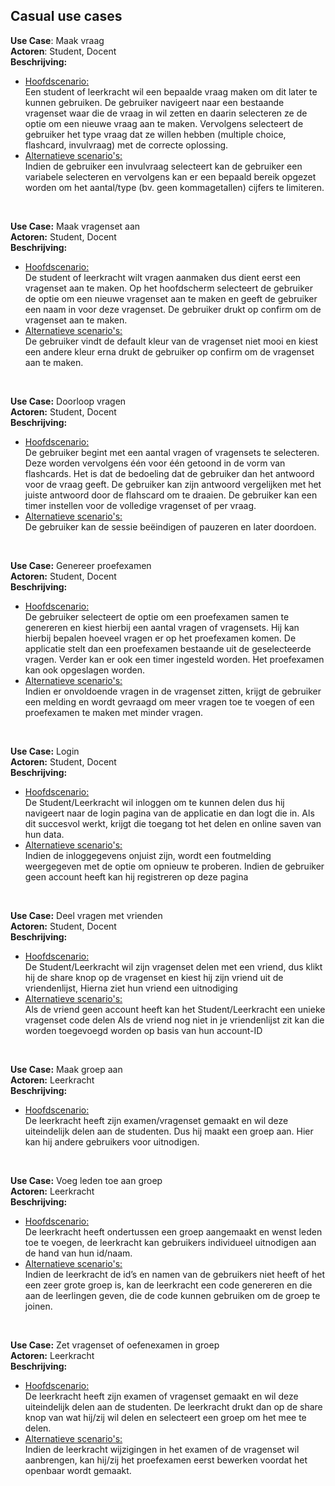 ## Casual use cases
**Use Case**: Maak vraag <br>
**Actoren**: Student, Docent<br>
**Beschrijving:**
* <u>Hoofdscenario:</u><br>
Een student of leerkracht wil een bepaalde vraag maken om dit later te kunnen gebruiken. De gebruiker navigeert naar een bestaande vragenset waar die de vraag in wil zetten en daarin selecteren ze de optie om een nieuwe vraag aan te maken. Vervolgens selecteert de gebruiker het type vraag dat ze willen hebben (multiple choice, flashcard, invulvraag) met de correcte oplossing. <br>
* <u>Alternatieve scenario's:</u><br>
Indien de gebruiker een invulvraag selecteert kan de gebruiker een variabele selecteren en vervolgens kan er een bepaald bereik opgezet worden om het aantal/type (bv. geen kommagetallen) cijfers te limiteren.

<br>

**Use Case:** Maak vragenset aan<br>
**Actoren:** Student, Docent<br>
**Beschrijving:**
* <u>Hoofdscenario:</u><br>
De student of leerkracht wilt vragen aanmaken dus dient eerst een vragenset aan te maken. Op het hoofdscherm selecteert de gebruiker de optie om een nieuwe vragenset aan te maken en geeft de gebruiker een naam in voor deze vragenset. De gebruiker drukt op confirm om de vragenset aan te maken.
* <u>Alternatieve scenario's:</u><br>
De gebruiker vindt de default kleur van de vragenset niet mooi en kiest een andere kleur erna drukt de gebruiker op confirm om de vragenset aan te maken.

<br>

**Use Case:** Doorloop vragen<br>
**Actoren:** Student, Docent<br>
**Beschrijving:**
* <u>Hoofdscenario:</u><br>
De gebruiker begint met een aantal vragen of vragensets te selecteren. Deze worden vervolgens één voor één getoond in de vorm van flashcards. Het is dat de bedoeling dat de gebruiker dan het antwoord voor de vraag geeft. De gebruiker kan zijn antwoord vergelijken met het juiste antwoord door de flahscard om te draaien.
De gebruiker kan een timer instellen voor de volledige vragenset of per vraag.
* <u>Alternatieve scenario's:</u><br>
De gebruiker kan de sessie beëindigen of pauzeren en later doordoen.

<br>

**Use Case:** Genereer proefexamen<br>
**Actoren:** Student, Docent<br>
**Beschrijving:**
* <u>Hoofdscenario:</u><br>
De gebruiker selecteert de optie om een proefexamen samen te genereren en kiest hierbij een aantal vragen of vragensets. Hij kan hierbij bepalen hoeveel vragen er op het proefexamen komen. De applicatie stelt dan een proefexamen bestaande uit de geselecteerde vragen. Verder kan er ook een timer ingesteld worden. Het proefexamen kan ook opgeslagen worden.
* <u>Alternatieve scenario's:</u><br>
Indien er onvoldoende vragen in de vragenset zitten, krijgt de gebruiker een melding en wordt gevraagd om meer vragen toe te voegen of een proefexamen te maken met minder vragen.

<br>

**Use Case:** Login<br>
**Actoren:** Student, Docent<br>
**Beschrijving:**
* <u>Hoofdscenario:</u><br>
De Student/Leerkracht wil inloggen om te kunnen delen dus hij navigeert naar de login pagina van de applicatie en dan logt die in. Als dit succesvol werkt, krijgt die toegang tot het delen en online saven van hun data.
* <u>Alternatieve scenario's:</u><br>
Indien de inloggegevens onjuist zijn, wordt een foutmelding weergegeven met de optie om opnieuw te proberen.
Indien de gebruiker geen account heeft kan hij registreren op deze pagina

<br>

**Use Case:** Deel vragen met vrienden<br>
**Actoren:** Student, Docent<br>
**Beschrijving:**
* <u>Hoofdscenario:</u><br>
De Student/Leerkracht wil zijn vragenset delen met een vriend, dus klikt hij de share knop op de vragenset en kiest hij zijn vriend uit de vriendenlijst, Hierna ziet hun vriend een uitnodiging
* <u>Alternatieve scenario's:</u><br>
Als de vriend geen account heeft kan het Student/Leerkracht een unieke vragenset code delen
Als de vriend nog niet in je vriendenlijst zit kan die worden toegevoegd worden op basis van hun account-ID

<br>

**Use Case:** Maak groep aan<br>
**Actoren:** Leerkracht<br>
**Beschrijving:**
* <u>Hoofdscenario:</u><br>
De leerkracht heeft zijn examen/vragenset gemaakt en wil deze uiteindelijk delen aan de studenten. Dus hij maakt een groep aan. Hier kan hij andere gebruikers voor uitnodigen.

<br>

**Use Case:** Voeg leden toe aan groep<br>
**Actoren:** Leerkracht <br>
**Beschrijving:**
* <u>Hoofdscenario:</u><br>
De leerkracht heeft ondertussen een groep aangemaakt en wenst leden toe te voegen, de leerkracht kan gebruikers individueel uitnodigen aan de hand van hun id/naam.
* <u>Alternatieve scenario's:</u><br>
Indien de leerkracht de id’s en namen van de gebruikers niet heeft of het een zeer grote groep is, kan de leerkracht een code genereren en die aan de leerlingen geven, die de code kunnen gebruiken om de groep te joinen.

<br>

**Use Case:** Zet vragenset of oefenexamen in groep<br>
**Actoren:** Leerkracht<br>
**Beschrijving:**
* <u>Hoofdscenario:</u><br>
De leerkracht heeft zijn examen of vragenset gemaakt en wil deze uiteindelijk delen aan de studenten. De leerkracht drukt dan op de share knop van wat hij/zij wil delen en selecteert een groep om het mee te delen.
* <u>Alternatieve scenario's:</u><br>
Indien de leerkracht wijzigingen in het examen of de vragenset wil aanbrengen, kan hij/zij het proefexamen eerst bewerken voordat het openbaar wordt gemaakt.
